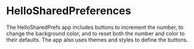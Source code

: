 # HelloSharedPreferences

The HelloSharedPrefs app includes buttons to increment the number, to change the background color, and to reset both
the number and color to their defaults. The app also uses themes and styles to define the buttons.
